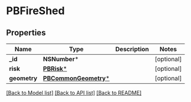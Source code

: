 # PBFireShed

## Properties
Name | Type | Description | Notes
------------ | ------------- | ------------- | -------------
**_id** | **NSNumber*** |  | [optional] 
**risk** | [**PBRisk***](PBRisk.md) |  | [optional] 
**geometry** | [**PBCommonGeometry***](PBCommonGeometry.md) |  | [optional] 

[[Back to Model list]](../README.md#documentation-for-models) [[Back to API list]](../README.md#documentation-for-api-endpoints) [[Back to README]](../README.md)


